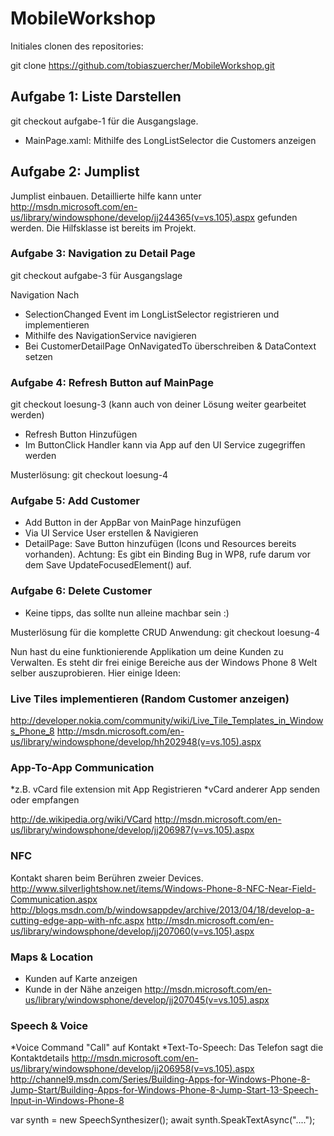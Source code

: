MobileWorkshop
==============

Initiales clonen des repositories:

git clone https://github.com/tobiaszuercher/MobileWorkshop.git

## Aufgabe 1: Liste Darstellen

git checkout aufgabe-1 für die Ausgangslage.
* MainPage.xaml: Mithilfe des LongListSelector die Customers anzeigen

## Aufgabe 2: Jumplist
Jumplist einbauen. Detaillierte hilfe kann unter http://msdn.microsoft.com/en-us/library/windowsphone/develop/jj244365(v=vs.105).aspx gefunden werden. Die Hilfsklasse ist bereits im Projekt.

### Aufgabe 3: Navigation zu Detail Page

git checkout aufgabe-3 für Ausgangslage

Navigation Nach
* SelectionChanged Event im LongListSelector registrieren und implementieren
* Mithilfe des NavigationService navigieren
* Bei CustomerDetailPage OnNavigatedTo überschreiben & DataContext setzen


### Aufgabe 4: Refresh Button auf MainPage
git checkout loesung-3 (kann auch von deiner Lösung weiter gearbeitet werden)

* Refresh Button Hinzufügen
* Im ButtonClick Handler kann via App auf den UI Service zugegriffen werden

Musterlösung: git checkout loesung-4

### Aufgabe 5: Add Customer

* Add Button in der AppBar von MainPage hinzufügen
* Via UI Service User erstellen & Navigieren
* DetailPage: Save Button hinzufügen (Icons und Resources bereits vorhanden). Achtung: Es gibt ein Binding Bug in WP8, rufe darum vor dem Save UpdateFocusedElement() auf.

### Aufgabe 6: Delete Customer
* Keine tipps, das sollte nun alleine machbar sein :)

Musterlösung für die komplette CRUD Anwendung: git checkout loesung-4 

Nun hast du eine funktionierende Applikation um deine Kunden zu Verwalten. Es steht dir frei einige Bereiche aus der Windows Phone 8 Welt selber auszuprobieren. Hier einige Ideen:

### Live Tiles implementieren (Random Customer anzeigen)
http://developer.nokia.com/community/wiki/Live_Tile_Templates_in_Windows_Phone_8
http://msdn.microsoft.com/en-us/library/windowsphone/develop/hh202948(v=vs.105).aspx

### App-To-App Communication
*z.B. vCard file extension mit App Registrieren
*vCard anderer App senden oder empfangen

http://de.wikipedia.org/wiki/VCard
http://msdn.microsoft.com/en-us/library/windowsphone/develop/jj206987(v=vs.105).aspx

### NFC
Kontakt sharen beim Berühren zweier Devices.
http://www.silverlightshow.net/items/Windows-Phone-8-NFC-Near-Field-Communication.aspx
http://blogs.msdn.com/b/windowsappdev/archive/2013/04/18/develop-a-cutting-edge-app-with-nfc.aspx
http://msdn.microsoft.com/en-us/library/windowsphone/develop/jj207060(v=vs.105).aspx

### Maps & Location
* Kunden auf Karte anzeigen
* Kunde in der Nähe anzeigen
http://msdn.microsoft.com/en-us/library/windowsphone/develop/jj207045(v=vs.105).aspx

### Speech & Voice
*Voice Command "Call" auf Kontakt
*Text-To-Speech: Das Telefon sagt die Kontaktdetails
http://msdn.microsoft.com/en-us/library/windowsphone/develop/jj206958(v=vs.105).aspx
http://channel9.msdn.com/Series/Building-Apps-for-Windows-Phone-8-Jump-Start/Building-Apps-for-Windows-Phone-8-Jump-Start-13-Speech-Input-in-Windows-Phone-8

var synth = new SpeechSynthesizer();
await synth.SpeakTextAsync("....");



